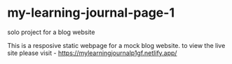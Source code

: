 # my-learning-journal-page-1
solo project for a blog website

This is a resposive static webpage for a mock blog website.
to view the live site please visit - https://mylearningjournalp1gf.netlify.app/

